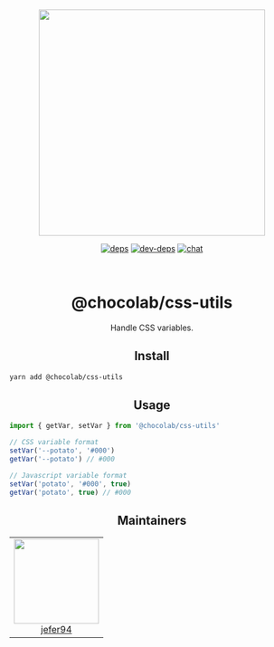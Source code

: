 <div align="center">
  <br>
  <br>

<a href="https://github.com/jefer94/algorithm">
    <img width="400"
      src="https://img.shields.io/badge/css-utils-green.svg?style=for-the-badge&colorA=21252b&colorB=568af2">
  </a>

[![deps][deps]][deps-url]
[![dev-deps][dev-deps]][dev-deps-url]
[![chat][chat]][chat-url]

[deps]: https://david-dm.org/jefer94/choco.svg
[deps-url]: https://david-dm.org/jefer94/choco

[dev-deps]: https://david-dm.org/jefer94/choco/dev-status.svg
[dev-deps-url]: https://david-dm.org/jefer94/choco

[chat]: https://badges.gitter.im/jefer94/choco.svg
[chat-url]: https://gitter.im/jefer94/choco

  <br>
  <h1>@chocolab/css-utils</h1>
  <p>
    Handle CSS variables.
  </p>
</div>

<h2 align="center">Install</h2>

```bash
yarn add @chocolab/css-utils
```

<h2 align="center">Usage</h2>

```javascript
import { getVar, setVar } from '@chocolab/css-utils'

// CSS variable format
setVar('--potato', '#000')
getVar('--potato') // #000

// Javascript variable format
setVar('potato', '#000', true)
getVar('potato', true) // #000
```

<h2 align="center">Maintainers</h2>

<table>
  <tbody>
    <tr>
      <td align="center" valign="top">
        <img width="150" height="150" src="https://github.com/jefer94.png?s=150">
        <br>
        <a href="https://github.com/jefer94">jefer94</a>
      </td>
     </tr>
  </tbody>
</table>
